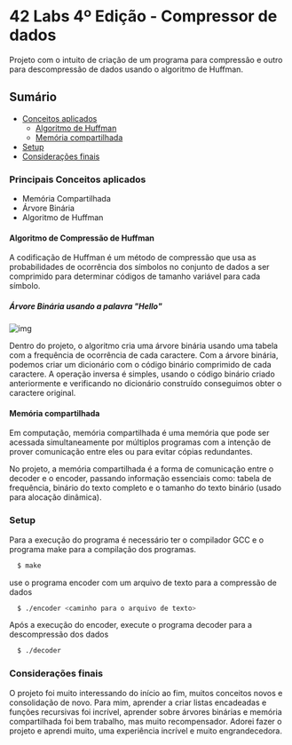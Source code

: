 # 42 Labs 4º Edição - Compressor de dados
Projeto com o intuito de criação de um programa para compressão e outro para descompressão de dados usando o algoritmo de Huffman.

## Sumário

- [Conceitos aplicados](#conceitos-aplicados)
  - [Algoritmo de Huffman](#algoritmo-de-compressão-de-huffman)
  - [Memória compartilhada](#memória-compartilhada)
- [Setup](#setup)
- [Considerações finais](#considerações-finais)

### Principais Conceitos aplicados

- Memória Compartilhada
- Árvore Binária
- Algoritmo de Huffman

#### Algoritmo de Compressão de Huffman
A codificação de Huffman é um método de compressão que usa as probabilidades de ocorrência dos símbolos no conjunto de dados a ser comprimido para determinar códigos de tamanho variável para cada símbolo.

##### Árvore Binária usando a palavra "Hello"

![img](https://uploaddeimagens.com.br/images/004/299/926/original/Screenshot_2023-01-15_150528.png?1673805940)

Dentro do projeto, o algoritmo cria uma árvore binária usando uma tabela com a frequência de ocorrência de cada caractere. Com a árvore binária, podemos criar um dicionário com o código binário comprimido de cada caractere. A operação inversa é simples, usando o código binário criado anteriormente e verificando no dicionário construído conseguimos obter o caractere original.

#### Memória compartilhada
Em computação, memória compartilhada é uma memória que pode ser acessada simultaneamente por múltiplos programas com a intenção de prover comunicação entre eles ou para evitar cópias redundantes.

No projeto, a memória compartilhada é a forma de comunicação entre o decoder e o encoder, passando informação essenciais como: tabela de frequência, binário do texto completo e o tamanho do texto binário (usado para alocação dinâmica).

### Setup
Para a execução do programa é necessário ter o compilador GCC e o programa make para a compilação dos programas.
 
```bash
  $ make
```
use o programa encoder com um arquivo de texto para a compressão de dados
  
```bash
  $ ./encoder <caminho para o arquivo de texto>
```
Após a execução do encoder, execute o programa decoder para a descompressão dos dados
```bash
  $ ./decoder
```
### Considerações finais
O projeto foi muito interessando do início ao fim, muitos conceitos novos e consolidação de novo. Para mim, aprender a criar listas encadeadas e funções recursivas foi incrível, aprender sobre árvores binárias e memória compartilhada foi bem trabalho, mas muito recompensador. Adorei fazer o projeto e aprendi muito, uma experiência incrível e muito engrandecedora.
